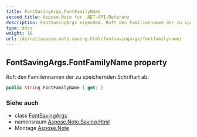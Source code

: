 ```yaml
---
title: FontSavingArgs.FontFamilyName
second_title: Aspose.Note für .NET-API-Referenz
description: FontSavingArgs eigendom. Ruft den Familiennamen der zu speichernden Schriftart ab.
type: docs
weight: 10
url: /de/net/aspose.note.saving.html/fontsavingargs/fontfamilyname/
---
```

## FontSavingArgs.FontFamilyName property

Ruft den Familiennamen der zu speichernden Schriftart ab.

```csharp
public string FontFamilyName { get; }
```

### Siehe auch

* class [FontSavingArgs](../)
* namensraum [Aspose.Note.Saving.Html](../../fontsavingargs/)
* Montage [Aspose.Note](../../../)


